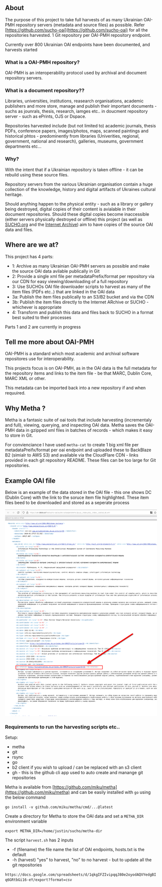 ## About

The purpose of this project to take full harvests of as many Ukrainian OAI-PMH repository servers (metadata and source files) as possible. Refer [https://github.com/sucho-oai](https://github.com/sucho-oai) for all the repositories harvested. 1 Git repository per OAI-PMH repository endpoint.

Currently over 800 Ukrainian OAI endpoints have been documented, and harvests started


### What is a OAI-PMH repository?

OAI-PMH is an interoperability protocol used by archival and document repository servers. 

### What is a document repository??

Libraries, universities, institutions, reasearch organisations, academic publishers and more store, manage and publish their important documents - suchs as jounrals, thesis, research, iamges etc.. in doucment repository server - such as ePrints, OJS or Dspace.

Repositories harvested include (but not limited to) academic journals, thesis PDFs, conference papers, images/photos, maps, scanned paintings and historical phtos - predominently from libraries (Univerities, regional, government, national and research), galleries, museums, government departments etc...

### Why? 

With the intent that if a Ukrainian repository is taken offline - it can be rebuild using these source files.

Repository servers from the various Ukrainian organisation contain a huge collection of the knowledge, history and digital artifacts of Ukraines cultural heritage.

Should anything happen to the physical entity - such as a library or gallery being destroyed, digital copies of their content is avialable in their document repositories. Should these digital copies become inaccessible (either servers physically destroyed or offline) this project (as well as [SUCHO.org](https://sucho.org) and the [Internet Archive](https://archive.org)) aim to have copies of the source OAI data and files.

## Where are we at?

This project has 4 parts:

 * 1: Archive as many Ukrainian OAI-PMH servers as possible and make the source OAI data avilable publically in Git
 * 2: Provide a single xml file per metadataPrefix/format per repository via our CDN for easy viewing/downloading of a full repository
 * 3: Use SUCHOs OAI file downloader scripts to harvest as many of the item files (PDFs etc..) that are linked in the OAI data
  * 3a: Publish the item files publically to an S3/B2 bucket and via the CDN
  * 3b: Publish the item files directly to the Internet ARchive or SUCHO - whichever is appropriate
 * 4: Transform and publish this data and files back to SUCHO in a format best suited to their processes

Parts 1 and 2 are currently in progress

## Tell me more about OAI-PMH

OAI-PMH is a standard which most academic and archival software repositores use for interoperability.

This projects focus is on OAI-PMH, as in the OAI data is the full metadata for the repository items and links to the item file - be that MARC, Dublin Core, MARC XML or other.

This metadata can be imported back into a new repository if and when requuired.

## Why Metha ?

Metha is a fantasic suite of oai tools that include harvesting (incrementaly and full), viewing, querying, and inspecting OAI data. Metha saves the OAI-PMH data in gzipped xml files in batches of records - which makes it easy to store in Git. 

For convienciance I have used `metha-cat` to create 1 big xml file per metadataPreifx/format per oai endpoint and uploaded these to BackBlaze B2 (simialr to AWS S3) and available via the CloudFlare CDN - links provided in each git repository README. These files can be too large for Git repositories.

## Example OAI file

Below is an example of the data stored in the OAI file - this one shows DC (Dublin Core) with the link to the soruce item file highlighted. These item files beed to be downloaded and stored as a seperate process

![DC OAI sample](https://raw.githubusercontent.com/sucho-oai/admin/master/dc-example.png)


### Requirements to run the harvesting scripts etc..

Setup:

 * metha
 * git
 * rsync
 * go
 * b2 client if you wish to upload / can be replaced with an s3 client
 * gh - this is the github cli app used to auto create and manange git repositories

Metha is available from [https://github.com/miku/metha](https://github.com/miku/metha) and can be easily installed with `go` using the below command

```go install -v github.com/miku/metha/cmd/...@latest```

Create a directory for Metha to store the OAI data and set a `METHA_DIR` environment variable

```export METHA_DIR=/home/justin/sucho/metha-dir```

The script `harvest.sh` has 2 inputs

 * -f (filename) the file name the list of OAI endpoints, hosts.txt is the default
 * -h (harvest) "yes" to harvest, "no" to no harvest - but to update all the git repositories

```https://docs.google.com/spreadsheets/d/1qkgIFZIvipqqJ80e2oyodAQVYedgBIq6GRtbGi16-eY/export?format=csv```

